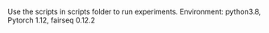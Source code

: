 Use the scripts in scripts folder to run experiments.
Environment: python3.8, Pytorch 1.12, fairseq 0.12.2
